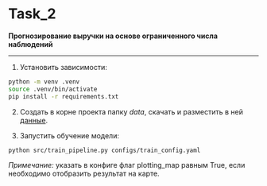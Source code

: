 # Task_2  
**Прогнозирование выручки на основе ограниченного числа наблюдений**  

-----  

1. Установить зависимости:
```sh
python -m venv .venv
source .venv/bin/activate
pip install -r requirements.txt
```

2. Создать в корне проекта папку *data*, скачать и разместить в ней [данные](https://drive.google.com/drive/folders/1GmMMIrYE3U-dgqFBKEpVEjLEFDQEucbL?usp=sharing).

3. Запустить обучение модели:
```sh
python src/train_pipeline.py configs/train_config.yaml
```
*Примечание:* указать в конфиге флаг plotting_map равным True, если необходимо отобразить результат на карте.
